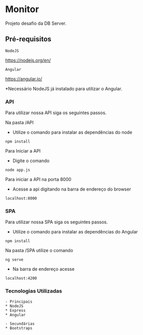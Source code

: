 # Monitor

Projeto desafio da DB Server.



## Pré-requisitos

``
NodeJS
``

https://nodejs.org/en/


``
Angular
``

https://angular.io/

*Necessário NodeJS já instalado para utilizar o Angular.

### API

Para utilizar nossa API siga os seguintes passos.

Na pasta /API 
- Utilize o comando para instalar as dependências do node

``
npm install 
``

Para Iniciar a API 
- Digite o comando 

``
node app.js
``

Para iniciar a API na porta 8000 

- Acesse a api digitando na barra de endereço do browser

``
localhost:8000
``

### SPA

Para utilizar nossa SPA siga os seguintes passos.

- Utilize o comando para instalar as dependências do Angular

``
npm install 
``

Na pasta /SPA utilize o comando


``
ng serve
``

- Na barra de endereço acesse

``
localhost:4200
``

### Tecnologias Utilizadas
```
- Principais
* NodeJS
* Express
* Angular

- Secundárias
* Bootstraps
```
